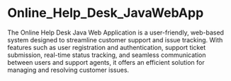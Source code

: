# Online_Help_Desk_JavaWebApp

The Online Help Desk Java Web Application is a user-friendly, web-based system designed to streamline customer support and issue tracking. With features such as user registration and authentication, support ticket submission, real-time status tracking, and seamless communication between users and support agents, it offers an efficient solution for managing and resolving customer issues. 
